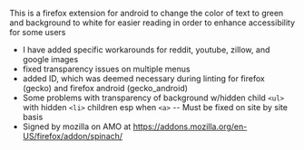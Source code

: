 This is a firefox extension for android to change the color of text to green
and background to white for easier reading in order to enhance accessibility for some users

- I have added specific workarounds for reddit, youtube, zillow, and google images
- fixed transparency issues on multiple menus
- added ID, which was deemed necessary during linting for firefox (gecko) and firefox android (gecko_android)
- Some problems with transparency of background w/hidden child ```<ul>``` with hidden ```<li>``` children esp when ```<a>```
-- Must be fixed on site by site basis
- Signed by mozilla on AMO at https://addons.mozilla.org/en-US/firefox/addon/spinach/
